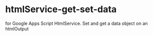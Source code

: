# htmlService-get-set-data
for Google Apps Script HtmlService. Set and get a data object on an htmlOutput
